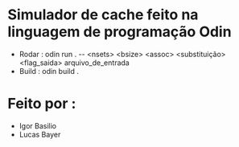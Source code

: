 # Simulador de cache feito na linguagem de programação Odin 

- Rodar : odin run . -- \<nsets\> \<bsize\> \<assoc\> \<substituição\> \<flag_saida\> arquivo_de_entrada
- Build : odin build . 

# Feito por : 
- Igor Basilio
- Lucas Bayer
